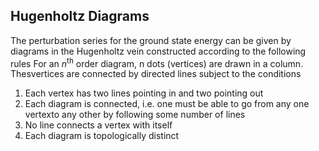 ## Hugenholtz Diagrams

The perturbation series for the ground state energy can be given by diagrams in the Hugenholtz vein constructed according to the following rules 
For an *n*<sup>th</sup> order diagram, n dots (vertices) are drawn in a column. Thesvertices are connected by directed lines subject to the conditions
1. Each vertex has two lines pointing in and two pointing out
2. Each diagram is connected, i.e.  one must be able to go from any one vertexto any other by following some number of lines
3. No line connects a vertex with itself
4. Each diagram is topologically distinct

